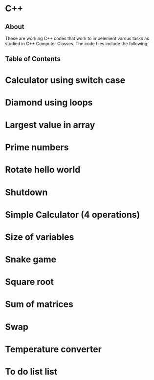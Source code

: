# C++
## About
These are working C++ codes that work to impelement varous tasks as studied in  C++ Computer Classes. 
The code files include the following:
## Table of Contents
# Calculator using  switch case
# Diamond using loops
# Largest value in array
# Prime numbers
# Rotate hello world
# Shutdown
# Simple Calculator (4 operations)
# Size of variables
# Snake game
# Square root
# Sum of  matrices
# Swap
# Temperature converter
# To do list list
